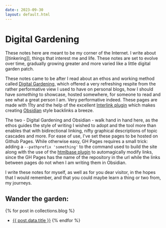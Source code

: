 ```yaml
---
date-: 2023-09-30
layout: default.html
---
```

# Digital Gardening
These notes here are meant to be my corner of the Internet. I write about [[tinkering]], things that interest me and life. These notes are set to evolve over time, gradually growing greater and more varied like a little digital garden patch.

These notes came to be after I read about an ethos and working method called <a href="https://maggieappleton.com/garden-history" target="_blank">Digital Gardening</a>, which offered a very refreshing respite from the rather performative view I used to have on personal blogs, how I should have _something_ to showcase, hosted somewhere, for someone to read and see what a great person I am. Very performative indeed. These pages are made with 11ty and the help of the excellent <a href="https://photogabble.co.uk/projects/eleventyjs-interlink-plugin/" target="_blank">Interlink plugin</a> which makes creating <a href="https://obsidian.md" target="_blank">Obsidian</a> style backlinks a breeze.

The two - Digital Gardening and Obsidian - walk hand in hand here, as the ethos guides the style of writing I wished to adopt and the tool more than enables that with bidirectional linking, nifty graphical descriptions of topic cascades and more. For ease of use, I've set these pages to be hosted on Github Pages. While otherwise easy, GH Pages requires a small trick: adding a `--pathprefix 'something'` to the command used to build the site along with the use of the <a href="https://www.11ty.dev/docs/plugins/html-base/" target="_blank">htmlbase plugin</a> to automagically modify links, since the GH Pages has the name of the repository in the url while the links between pages do not when I am writing them in Obsidian.

I write these notes for myself, as well as for you dear visitor, in the hopes that I would remember, and that you could maybe learn a thing or two from, my journeys.

## Wander the garden:
{% for post in collections.blog %}
- <a href="{{ post.url }}">{{ post.data.title }}</a>
{% endfor %}
